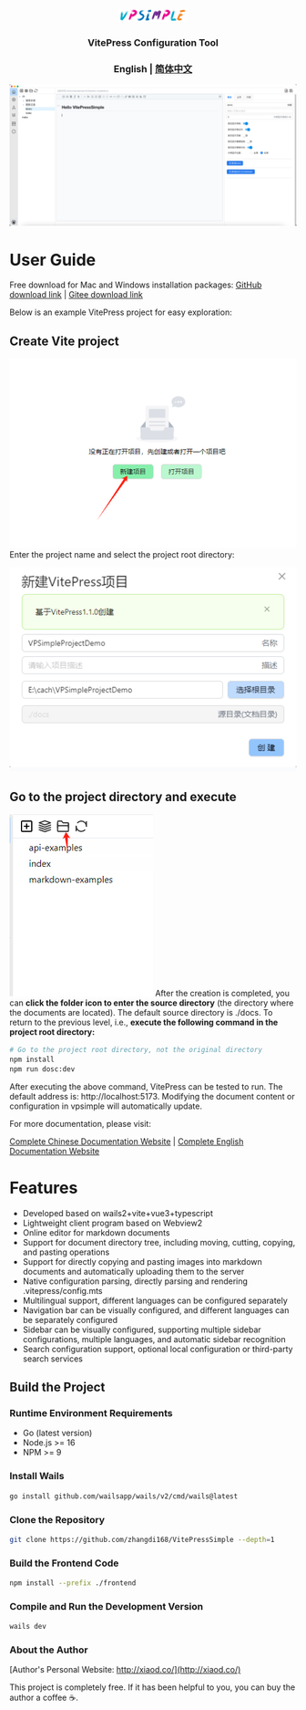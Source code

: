 <div align="center">
<a href="https://github.com/zhangdi168/VitePressSimple">
<img src="./docs/vpstatic/images/vpsimple.png" width="120"/></a>
</div>

[//]: # (<h1 align="center">VitePress Simple</h1>)

<h3 align="center">VitePress Configuration Tool</h3>

<h3 align="center">
<strong>English</strong> |
<a href="https://github.com/zhangdi168/VitePressSimple/blob/main/README_zh.md">
简体中文</a>
</h3>

![vpsimple](./docs/vpstatic/images/demo.png)
# User Guide

Free download for Mac and Windows installation packages:
[GitHub download link](https://githubs.com/zhangdi168/VitePressSimple/releases)
| [Gitee download link](https://gitee.com/zhangdi168/VitePressSimple/releases)

Below is an example VitePress project for easy exploration:
## Create Vite project
![Create VitePress project](./docs/vpstatic/images/20240416/9323bce8-7c90-439d-9b1b-49aec08211ea.png)
Enter the project name and select the project root directory:

![4631dcde70f7427bb5d07a2bd6d80b76.png](./docs/vpstatic/images/20240416/4631dcde-70f7-427b-b5d0-7a2bd6d80b76.png)
## Go to the project directory and execute
![img.png](./docs/vpstatic/images/openInDir.png)
After the creation is completed, you can **click the folder icon to enter the source directory** (the directory where the documents are located). The default source directory is ./docs. To return to the previous level, i.e., **execute the following command in the project root directory:**

```bash
# Go to the project root directory, not the original directory
npm install
npm run dosc:dev
```
After executing the above command, VitePress can be tested to run. The default address is: http://localhost:5173. Modifying the document content or configuration in vpsimple will automatically update.

For more documentation, please visit:

[Complete Chinese Documentation Website](http://vpsimple.xiaod.co/zh) |
[Complete English Documentation Website](http://vpsimple.xiaod.co/en)


# Features
* Developed based on wails2+vite+vue3+typescript
* Lightweight client program based on Webview2
* Online editor for markdown documents
* Support for document directory tree, including moving, cutting, copying, and pasting operations
* Support for directly copying and pasting images into markdown documents and automatically uploading them to the server
* Native configuration parsing, directly parsing and rendering .vitepress/config.mts
* Multilingual support, different languages can be configured separately
* Navigation bar can be visually configured, and different languages can be separately configured
* Sidebar can be visually configured, supporting multiple sidebar configurations, multiple languages, and automatic sidebar recognition
* Search configuration support, optional local configuration or third-party search services

## Build the Project

### Runtime Environment Requirements

* Go (latest version)
* Node.js >= 16
* NPM >= 9

### Install Wails

```bash
go install github.com/wailsapp/wails/v2/cmd/wails@latest
```

### Clone the Repository

```bash
git clone https://github.com/zhangdi168/VitePressSimple --depth=1
```

### Build the Frontend Code

```bash
npm install --prefix ./frontend
```

### Compile and Run the Development Version

```bash
wails dev
```

### About the Author
[Author's Personal Website: http://xiaod.co/](http://xiaod.co/)

This project is completely free. If it has been helpful to you, you can buy the author a coffee ☕️.